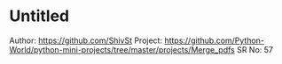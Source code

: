 # Untitled

Author: https://github.com/ShivSt
Project: https://github.com/Python-World/python-mini-projects/tree/master/projects/Merge_pdfs
SR No: 57
